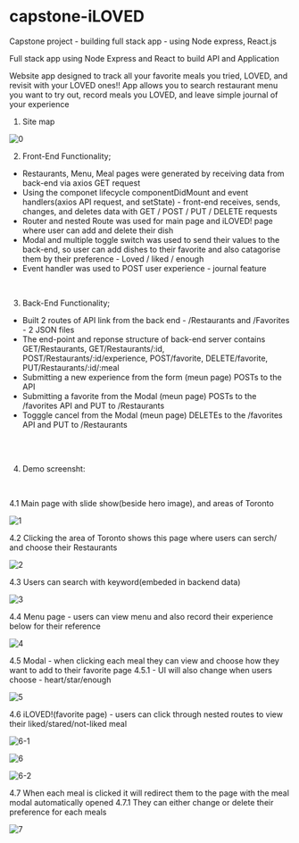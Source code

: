 # capstone-iLOVED
Capstone project - building full stack app - using Node express, React.js

Full stack app using Node Express and React to build API and Application

Website app designed to track all your favorite meals you tried, LOVED, and revisit with your LOVED
ones!! App allows you to search restaurant menu you want to try out, record meals you LOVED,
and leave simple journal of your experience


1. Site map

![0](https://user-images.githubusercontent.com/59574143/84601738-79111200-ae50-11ea-8267-c6baa296b510.JPG)
<br>

2. Front-End Functionality;

<ul>
<li>Restaurants, Menu, Meal pages were generated by receiving data from back-end via axios GET request</li> 
<li>Using the componet lifecycle componentDidMount and event handlers(axios API request, and setState) -
 front-end receives, sends, changes, and deletes data with GET / POST / PUT / DELETE requests</li>
<li>Router and nested Route was used for main page and iLOVED! page where user can add and delete their dish</li>
<li>Modal and multiple toggle switch was used to send their values to the back-end, so user can add dishes to their favorite and also catagorise them by their preference - Loved / liked / enough</li>
<li>Event handler was used to POST user experience - journal feature</li>
</ul>
<br>

3. Back-End Functionality;
<ul>
<li>Built 2 routes of API link from the back end - /Restaurants and /Favorites - 2 JSON files</li>
<li>The end-point and reponse structure of back-end server contains GET/Restaurants, GET/Restaurants/:id, POST/Restaurants/:id/experience, POST/favorite, DELETE/favorite, PUT/Restaurants/:id/:meal </li>
<li>Submitting a new experience from the form (meun page) POSTs to the API</li>
<li>Submitting a favorite from the Modal (meun page) POSTs to the /favorites API and PUT to /Restaurants</li>
<li>Togggle cancel from the Modal (meun page) DELETEs to the /favorites API and PUT to /Restaurants</li>
</ul>
<br>
<br>

4. Demo screensht:
<br>

 4.1 Main page with slide show(beside hero image), and areas of Toronto
 
 ![1](https://user-images.githubusercontent.com/59574143/84601656-f0927180-ae4f-11ea-8010-9395cb643bc5.png)


 4.2 Clicking the area of Toronto shows this page where users can serch/ and choose their Restaurants
 
 ![2](https://user-images.githubusercontent.com/59574143/84601660-f7b97f80-ae4f-11ea-825b-756eb855f8b1.png)


 4.3 Users can search with keyword(embeded in backend data)
 
 ![3](https://user-images.githubusercontent.com/59574143/84601663-fab47000-ae4f-11ea-8335-3cabbcdf399d.png)


 4.4 Menu page - users can view menu and also record their experience below for their reference
 
 ![4](https://user-images.githubusercontent.com/59574143/84601664-fb4d0680-ae4f-11ea-8b46-fecc74a0d5f5.png)


 4.5 Modal - when clicking each meal they can view and choose how they want to add to their favorite page
 4.5.1 - UI will also change when users choose - heart/star/enough
 
 ![5](https://user-images.githubusercontent.com/59574143/84601665-fd16ca00-ae4f-11ea-8954-6e3e04b8616a.png)


 4.6 iLOVED!(favorite page) - users can click through nested routes to view their liked/stared/not-liked meal
 
![6-1](https://user-images.githubusercontent.com/59574143/84602327-84fed300-ae54-11ea-8012-c241a4ba635c.png)

![6](https://user-images.githubusercontent.com/59574143/84601667-fee08d80-ae4f-11ea-998b-9602fc7699b7.png)

![6-2](https://user-images.githubusercontent.com/59574143/84602330-89c38700-ae54-11ea-9bc7-9eb63efe49b6.png)


 4.7 When each meal is clicked it will redirect them to the page with the meal modal automatically opened 
 4.7.1 They can either change or delete their preference for each meals
 
 ![7](https://user-images.githubusercontent.com/59574143/84601669-00aa5100-ae50-11ea-93fa-4d0e7c5d6fd8.png)
